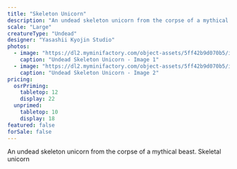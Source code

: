 ```yaml
---
title: "Skeleton Unicorn"
description: "An undead skeleton unicorn from the corpse of a mythical beast. Skeletal unicorn"
scale: "Large"
creatureType: "Undead"
designer: "Yasashii Kyojin Studio"
photos:
  - image: "https://dl2.myminifactory.com/object-assets/5ff42b9d070b5/images/720X720-skeleton-horse-b-ps.jpg"
    caption: "Undead Skeleton Unicorn - Image 1"
  - image: "https://dl2.myminifactory.com/object-assets/5ff42b9d070b5/images/720X720-720x720-113701872-1060201984377678-8050103453378092961-n.jpg"
    caption: "Undead Skeleton Unicorn - Image 2"
pricing:
  osrPriming:
    tabletop: 12
    display: 22
  unprimed:
    tabletop: 10
    display: 18
featured: false
forSale: false
---
```


An undead skeleton unicorn from the corpse of a mythical beast. Skeletal unicorn